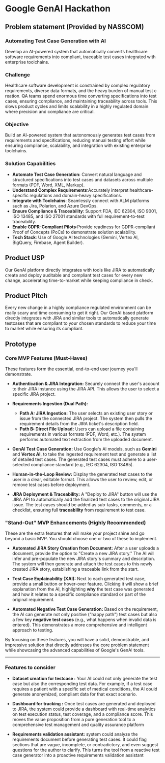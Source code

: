 # Google GenAI Hackathon

## Problem statement (Provided by NASSCOM)

### Automating Test Case Generation with AI

Develop an AI-powered system that automatically converts healthcare software requirements into compliant, traceable test cases integrated with enterprise toolchains.

### Challenge

Healthcare software development is constrained by complex regulatory requirements, diverse data formats, and the heavy burden of manual test c reation. QA teams spend enormous time converting specifications into test cases, ensuring compliance, and maintaining traceability across tools. This slows product cycles and limits scalability in a highly regulated domain where precision and compliance are critical.

### Objective

Build an AI-powered system that autonomously generates test cases from requirements and specifications, reducing manual testing effort while ensuring compliance, scalability, and integration with existing enterprise toolchains.

### Solution Capabilities

- **Automate Test Case Generation:** Convert natural language and structured specifications into test cases and datasets across multiple formats (PDF, Word, XML, Markup).
- **Understand Complex Requirements**:Accurately interpret healthcare-specific regulations and domain-heavy specifications.
- **Integrate with Toolchains**: Seamlessly connect with ALM platforms such as Jira, Polarion, and Azure DevOps.
- **Ensure Compliance & Traceability**: Support FDA, IEC 62304, ISO 9001, ISO 13485, and ISO 27001 standards with full requirement-to-test traceability.
- **Enable GDPR-Compliant Pilots**:Provide readiness for GDPR-compliant Proof of Concepts (PoCs) to demonstrate solution scalability.
- **Tech Stack**: Use of Google AI technologies (Gemini, Vertex AI, BigQuery, Firebase, Agent Builder).

## Product USP

Our GenAI platform directly integrates with tools like JIRA to automatically create and deploy auditable and compliant test cases for every new change, accelerating time-to-market while keeping compliance in check.

## Product Pitch

Every new change in a highly compliance regulated environment can be really scary and time consuming to get it right. Our GenAI based platform directly integrates with JIRA and similar tools to automatically generate testcases that are compliant to your chosen standards to reduce your time to market while ensuring its compliant.

## Prototype

### **Core MVP Features (Must-Haves)**

These features form the essential, end-to-end user journey you'll demonstrate.

- **Authentication & JIRA Integration:** Securely connect the user's account to their JIRA instance using the JIRA API. This allows the user to select a specific JIRA project.

- **Requirements Ingestion (Dual Path):**
  - **Path A: JIRA Ingestion:** The user selects an existing user story or issue from the connected JIRA project. The system then pulls the requirement details from the JIRA ticket's description field.
  - **Path B: Direct File Upload:** Users can upload a file containing requirements in various formats (PDF, Word, etc.). The system performs automated text extraction from the uploaded document.

- **GenAI Test Case Generation:** Use Google's AI models, such as **Gemini** and **Vertex AI**, to take the ingested requirement text and generate a list of detailed test cases. The generated test cases must adhere to a user-selected compliance standard (e.g., IEC 62304, ISO 13485).

- **Human-in-the-Loop Review:** Display the generated test cases to the user in a clear, editable format. This allows the user to review, edit, or remove test cases before deployment.

- **JIRA Deployment & Traceability:** A "Deploy to JIRA" button will use the JIRA API to automatically add the finalized test cases to the original JIRA issue. The test cases should be added as sub-tasks, comments, or a checklist, ensuring full **traceability** from requirement to test case.

### **"Stand-Out" MVP Enhancements (Highly Recommended)**

These are the extra features that will make your project shine and go beyond a basic MVP. You should choose one or two of these to implement.

- **Automated JIRA Story Creation from Document:** After a user uploads a document, provide the option to "Create a new JIRA story." The AI will infer and pre-populate the new JIRA story's summary and description. The system will then generate and attach the test cases to this newly created JIRA story, establishing a traceable link from the start.

- **Test Case Explainability (XAI):** Next to each generated test case, provide a small button or hover-over feature. Clicking it will show a brief explanation from the AI, highlighting **why** the test case was generated and how it relates to a specific compliance standard or part of the original requirement.

- **Automated Negative Test Case Generation:** Based on the requirement, the AI can generate not only positive ("happy path") test cases but also a few key **negative test cases** (e.g., what happens when invalid data is entered). This demonstrates a more comprehensive and intelligent approach to testing.

By focusing on these features, you will have a solid, demonstrable, and impressive solution that directly addresses the core problem statement while showcasing the advanced capabilities of Google's GenAI tools.

---

### Features to consider

- **Dataset creation for testcase :** Your AI could not only generate the test case but also the corresponding test data. For example, if a test case requires a patient with a specific set of medical conditions, the AI could generate anonymized, compliant data for that exact scenario.

- **Dashboard for tracking :** Once test cases are generated and deployed to JIRA, the system could provide a dashboard with real-time analytics on test execution status, test coverage, and a compliance score. This moves the value proposition from a pure generation tool to a comprehensive test management and quality assurance platform

- **Requirements validation assistant:** system could analyze the requirements document before generating test cases. It could flag sections that are vague, incomplete, or contradictory, and even suggest questions for the author to clarify. This turns the tool from a reactive test case generator into a proactive requirements validation assistant

